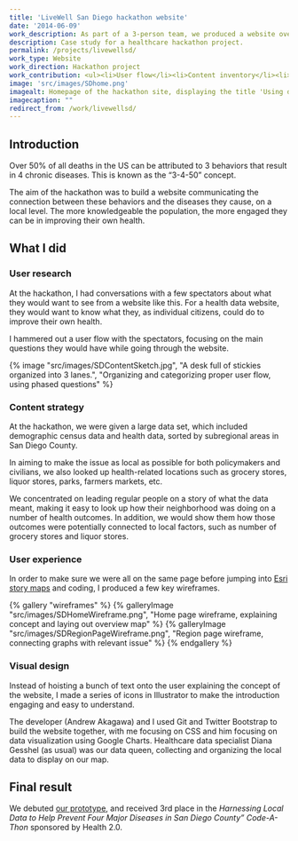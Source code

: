 ```yaml
---
title: 'LiveWell San Diego hackathon website'
date: '2014-06-09'
work_description: As part of a 3-person team, we produced a website over 36 hours for local San Diego policymakers and civilians with an interest in population health. We received 3rd place in the "Harnessing Local Data to Help Prevent Four Major Diseases in San Diego County" Code-A-Thon sponsored by Health 2.0.
description: Case study for a healthcare hackathon project.
permalink: /projects/livewellsd/
work_type: Website
work_direction: Hackathon project
work_contribution: <ul><li>User flow</li><li>Content inventory</li><li>Wireframes</li><li>Copywriting</li><li>HTML/CSS (Twitter Bootstrap)</li><li>Git version control</li><li>Graphic design</li><li>Discussions about data communication</li></ul>
image: 'src/images/SDhome.png'
imagealt: Homepage of the hackathon site, displaying the title 'Using data for better health in San Diego - 3 behaviors, 4 chronic diseases, 50% of deaths.'
imagecaption: ""
redirect_from: /work/livewellsd/
---
```


## Introduction

Over 50% of all deaths in the US can be attributed to 3 behaviors that result in 4 chronic diseases. This is known as the “3-4-50” concept.

The aim of the hackathon was to build a website communicating the connection between these behaviors and the diseases they cause, on a local level. The more knowledgeable the population, the more engaged they can be in improving their own health.

## What I did

### User research

At the hackathon, I had conversations with a few spectators about what they would want to see from a website like this. For a health data website, they would want to know what they, as individual citizens, could do to improve their own health.

I hammered out a user flow with the spectators, focusing on the main questions they would have while going through the website.

{% image "src/images/SDContentSketch.jpg", "A desk full of stickies organized into 3 lanes.", "Organizing and categorizing proper user flow, using phased questions" %}

### Content strategy

At the hackathon, we were given a large data set, which included demographic census data and health data, sorted by subregional areas in San Diego County.

In aiming to make the issue as local as possible for both policymakers and civilians, we also looked up health-related locations such as grocery stores, liquor stores, parks, farmers markets, etc.

We concentrated on leading regular people on a story of what the data meant, making it easy to look up how their neighborhood was doing on a number of health outcomes. In addition, we would show them how those outcomes were potentially connected to local factors, such as number of grocery stores and liquor stores.

### User experience

In order to make sure we were all on the same page before jumping into [Esri story maps](http://storymaps.arcgis.com/en/) and coding, I produced a few key wireframes.

{% gallery "wireframes" %}
	{% galleryImage "src/images/SDHomeWireframe.png", "Home page wireframe, explaining concept and laying out overview map" %}
	{% galleryImage "src/images/SDRegionPageWireframe.png", "Region page wireframe, connecting graphs with relevant issue" %}
{% endgallery %}  

### Visual design

Instead of hoisting a bunch of text onto the user explaining the concept of the website, I made a series of icons in Illustrator to make the introduction engaging and easy to understand.

The developer (Andrew Akagawa) and I used Git and Twitter Bootstrap to build the website together, with me focusing on CSS and him focusing on data visualization using Google Charts. Healthcare data specialist Diana Gesshel (as usual) was our data queen, collecting and organizing the local data to display on our map.

## Final result

We debuted [our prototype](http://anitacheng.com/livewellSD/index.html), and received 3rd place in the *Harnessing Local Data to Help Prevent Four Major Diseases in San Diego County” Code-A-Thon* sponsored by Health 2.0.